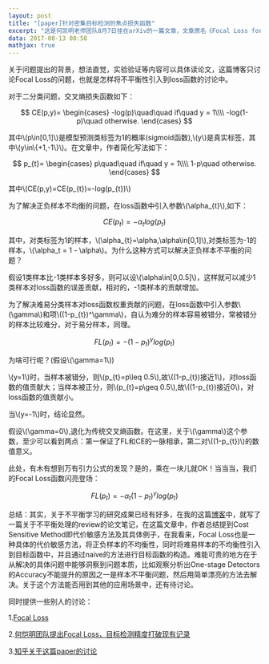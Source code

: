 ```yaml
---
layout: post
title: "[paper]针对密集目标检测的焦点损失函数"
excerpt: "这是何凯明老师团队8月7日挂在arXiv的一篇文章，文章原名《Focal Loss for Dense Object Detection》，恰逢我们在做的一个NLP的比赛遇到不平衡问题，小林师兄就提到这篇文章，但是苦于BigDL有点儿坑，在自定义loss的时候学习成本略大，就没用到比赛中(其实就是懒)，今天读读文章，还是有启发的。"
data: 2017-08-13 08:58
mathjax: true
---
```


<script type="text/javascript" src="http://cdn.mathjax.org/mathjax/latest/MathJax.js?config=default"></script>

关于问题提出的背景，想法直觉，实验验证等内容可以具体读论文，这篇博客只讨论Focal Loss的问题，也就是怎样将不平衡性引入到loss函数的讨论中。

对于二分类问题，交叉熵损失函数如下：

$$
CE(p,y)=
\begin{cases}
    -log(p)\quad\quad   if\quad y = 1\\\\
    -log(1-p)\quad otherwise.
\end{cases}
$$

其中\\(p\in[0,1]\\)是模型预测类标签为1的概率(sigmoid函数),\\(y\\)是真实标签，其中\\(y\in\\{+1,-1\\}\\)。在文章中，作者简化写法如下：

$$
p_{t}=
\begin{cases}
    p\quad\quad   if\quad y = 1\\\\
    1-p\quad otherwise.
\end{cases}
$$

其中\\(CE(p,y)=CE(p_{t})=-log(p_{t})\\)

为了解决正负样本不均衡的问题，在loss函数中引入参数\\(\alpha_{t}\\),如下：

$$CE(p_{t})=-\alpha_{t} log(p_{t})$$

其中，对类标签为1的样本，\\(\alpha_{t}=\alpha,\alpha\in[0,1]\\),对类标签为-1的样本，\\(\alpha_t = 1 - \alpha\\)。为什么这种方式可以解决正负样本不平衡的问题？

假设1类样本比-1类样本多好多，则可以设\\(\alpha\in[0,0.5]\\)，这样就可以减少1类样本对loss函数的误差贡献，相对的，-1类样本的贡献增加。

为了解决难易分类样本对loss函数权重贡献的问题，在loss函数中引入参数\\(\gamma\\)和项\\((1-p_{t})^\gamma\\)，自认为难分的样本容易被错分，常被错分的样本比较难分，对于易分样本，同理。

$$FL(p_{t})=-(1-p_{t})^\gamma log(p_{t})$$

为啥可行呢？(假设\\(\gamma=1\\))

\\(y=1\\)时，当样本被错分，则\\(p_{t}=p\leq 0.5\\),故\\((1-p_{t})接近1\\)，对loss函数的值贡献大；当样本被正分，则\\(p_{t}=p\geq 0.5\\),故\\((1-p_{t})接近0\\)，对loss函数的值贡献小。

当\\(y=-1\\)时，结论显然。

假设\\(\gamma=0\\),退化为传统交叉熵函数。在这里，关于\\(\gamma\\)这个参数，至少可以看到两点：第一保证了FL和CE的一脉相承，第二对\\((1-p_{t})\\)的数值意义。

此处，有木有想到万有引力公式的发现？是的，乘在一块儿就OK！当当当，我们的Focal Loss函数闪亮登场：

$$FL(p_{t})=-\alpha_{t}(1-p_{t})^\gamma log(p_{t})$$

总结：其实，关于不平衡学习的研究成果已经有好多，在我的这篇[博客](https://zhpmatrix.github.io/2017/02/20/learning-from-imbalanced-data/)中，就写了一篇关于不平衡处理的review的论文笔记，在这篇文章中，作者总结提到Cost Sensitive Method即代价敏感方法及其具体例子，在我看来，Focal Loss也是一种具体的代价敏感方法，将正负样本的不均衡性，同时将难易样本的不均衡性引入到目标函数中，并且通过naive的方法进行目标函数的构造。难能可贵的地方在于从解决的具体问题中能够洞察到问题本质，比如观察分析出One-stage Detectors的Accuracy不能提升的原因之一是样本不平衡问题，然后用简单漂亮的方法去解决。关于这个方法能否用到其他的应用场景中，还有待讨论。

同时提供一些别人的讨论：

1.[Focal Loss](http://blog.csdn.net/u014380165/article/details/77019084)

2.[何恺明团队提出Focal Loss，目标检测精度打破现有记录](https://baijiahao.baidu.com/s?id=1575357531487121&wfr=spider&for=pc)

3.[知乎关于这篇paper的讨论](https://www.zhihu.com/question/63581984)





